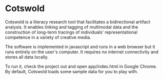 Cotswold
========

Cotswold is a literacy research tool that facilitates a bidirectional artifact analysis.  It enables linking and tagging of multimodal data and the construction of long-term tracings of individuals’ representational competence in a variety of creative media.

The software is implemented in javascript and runs in a web browser but it runs entirely on the user's computer.  It requires no internet connectivity and stores all data locally.  

To run it, check the project out and open app/index.html in Google Chrome.  By default, Cotswold loads some sample data for you to play with.
